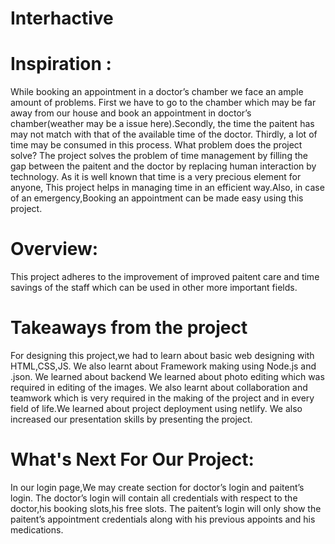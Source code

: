 # Interhactive

<h1>Inspiration : </h1>
	While booking an appointment in a doctor’s chamber we face an ample amount of problems. First we have to go to the chamber which may be far away from our house and book an appointment in doctor’s chamber(weather may be a issue here).Secondly, the time the paitent has may not match with that of the available time of the doctor. Thirdly, a lot of time may be consumed in this process.
What problem does the project solve?
	The project solves the problem of time management by filling the gap between the paitent and the doctor by replacing human interaction by technology. As it is well known that time is a very precious element for anyone, This project helps in managing time in an efficient way.Also, in case of an emergency,Booking an appointment can be made easy using this project.


<h1>Overview:</h1>
	This project adheres to the improvement of improved paitent care and time savings of the staff which can be used in other more important fields.


 
<h1>Takeaways from the project</h1>
	For designing this project,we had to learn about basic web designing with HTML,CSS,JS. We also learnt about Framework making using Node.js and .json. We learned about backend We learned about photo editing which was required in editing of the images. We also learnt about collaboration and teamwork which is very required in the making of the project and in every field of life.We learned about project deployment using netlify. We also increased our presentation skills by presenting the project.


 
 <h1>What's Next For Our Project:</h1>
In our login page,We may create section for doctor’s login and paitent’s login. The doctor’s login will contain all credentials with respect to the doctor,his booking slots,his free slots. The paitent’s login will only show the paitent’s appointment credentials along with his previous appoints and his medications.

